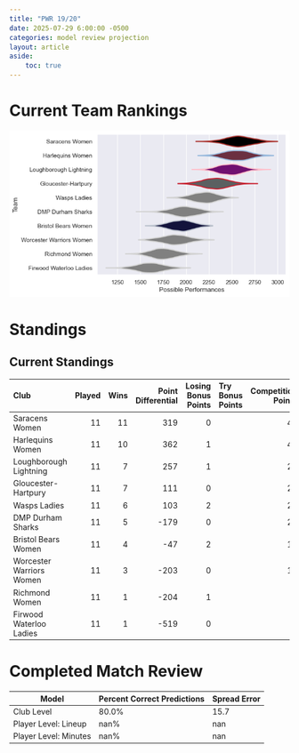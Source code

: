 ```yaml
---  
title: "PWR 19/20"  
date: 2025-07-29 6:00:00 -0500  
categories: model review projection  
layout: article  
aside:  
    toc: true  
---
```

# Current Team Rankings


![Club Rankings](plots/rankings_PWR_1920.png)
# Standings

## Current Standings


| Club                     |   Played |   Wins |   Point Differential |   Losing Bonus Points | Try Bonus Points   |   Competition Points |
|:-------------------------|---------:|-------:|---------------------:|----------------------:|:-------------------|---------------------:|
| Saracens Women           |       11 |     11 |                  319 |                     0 |                    |                   44 |
| Harlequins Women         |       11 |     10 |                  362 |                     1 |                    |                   41 |
| Loughborough Lightning   |       11 |      7 |                  257 |                     1 |                    |                   29 |
| Gloucester-Hartpury      |       11 |      7 |                  111 |                     0 |                    |                   28 |
| Wasps Ladies             |       11 |      6 |                  103 |                     2 |                    |                   26 |
| DMP Durham Sharks        |       11 |      5 |                 -179 |                     0 |                    |                   20 |
| Bristol Bears Women      |       11 |      4 |                  -47 |                     2 |                    |                   18 |
| Worcester Warriors Women |       11 |      3 |                 -203 |                     0 |                    |                   12 |
| Richmond Women           |       11 |      1 |                 -204 |                     1 |                    |                    5 |
| Firwood Waterloo Ladies  |       11 |      1 |                 -519 |                     0 |                    |                    4 |



# Completed Match Review


| Model | Percent Correct Predictions | Spread Error |
| ------ | ------ | ------ |
| Club Level | 80.0% | 15.7 |
| Player Level: Lineup | nan% | nan |
| Player Level: Minutes | nan% | nan |

